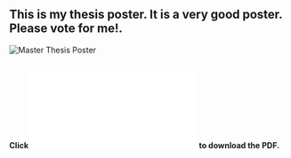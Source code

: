 ## This is my thesis poster. It is a very good poster. Please vote for me!.

![Master Thesis Poster](/poster-assets/poster_final.jpg)

#### Click ![here](/poster-assets/poster_final.pdf) to download the PDF.
